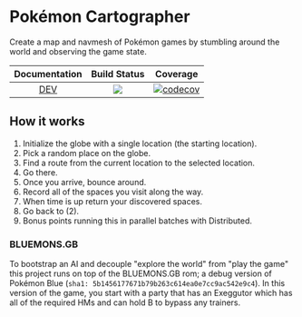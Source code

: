 # Pokémon Cartographer

Create a map and navmesh of Pokémon games by stumbling around the world and observing the game state.

| **Documentation**    | **Build Status**        | **Coverage** |
|:--------------------:|:-----------------------:|:------------:|
| [DEV](https://meltedtofu.com/PokemonCartographer.jl) | [![](https://github.com/meltedtofu/PokemonCartographer.jl/workflows/Runtests/badge.svg)](https://github.com/meltedtofu/PokemonCartographer.jl/actions?query=workflows/CI) | [![codecov](https://codecov.io/gh/meltedtofu/PokemonCartographer.jl/graph/badge.svg?token=1WB1313288)](https://codecov.io/gh/meltedtofu/PokemonCartographer.jl) |

## How it works

1. Initialize the globe with a single location (the starting location).
2. Pick a random place on the globe.
3. Find a route from the current location to the selected location.
4. Go there.
5. Once you arrive, bounce around.
6. Record all of the spaces you visit along the way.
7. When time is up return your discovered spaces.
8. Go back to (2).
9. Bonus points running this in parallel batches with Distributed.

### BLUEMONS.GB
To bootstrap an AI and decouple "explore the world" from "play the game" this project runs on top of the BLUEMONS.GB rom; a debug version of Pokémon Blue (`sha1: 5b1456177671b79b263c614ea0e7cc9ac542e9c4`).
In this version of the game, you start with a party that has an Exeggutor which has all of the required HMs and can hold B to bypass any trainers.